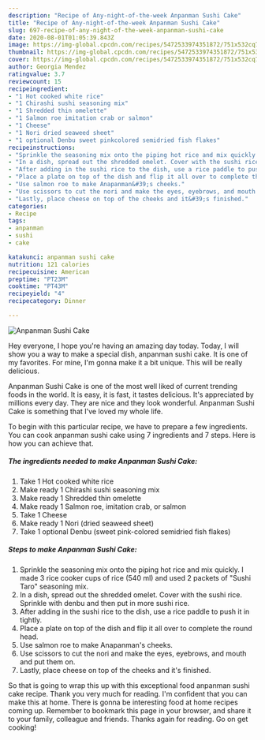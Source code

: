```yaml
---
description: "Recipe of Any-night-of-the-week Anpanman Sushi Cake"
title: "Recipe of Any-night-of-the-week Anpanman Sushi Cake"
slug: 697-recipe-of-any-night-of-the-week-anpanman-sushi-cake
date: 2020-08-01T01:05:39.843Z
image: https://img-global.cpcdn.com/recipes/5472533974351872/751x532cq70/anpanman-sushi-cake-recipe-main-photo.jpg
thumbnail: https://img-global.cpcdn.com/recipes/5472533974351872/751x532cq70/anpanman-sushi-cake-recipe-main-photo.jpg
cover: https://img-global.cpcdn.com/recipes/5472533974351872/751x532cq70/anpanman-sushi-cake-recipe-main-photo.jpg
author: Georgia Mendez
ratingvalue: 3.7
reviewcount: 15
recipeingredient:
- "1 Hot cooked white rice"
- "1 Chirashi sushi seasoning mix"
- "1 Shredded thin omelette"
- "1 Salmon roe imitation crab or salmon"
- "1 Cheese"
- "1 Nori dried seaweed sheet"
- "1 optional Denbu sweet pinkcolored semidried fish flakes"
recipeinstructions:
- "Sprinkle the seasoning mix onto the piping hot rice and mix quickly. I made 3 rice cooker cups of rice (540 ml) and used 2 packets of &#34;Sushi Taro&#34; seasoning mix."
- "In a dish, spread out the shredded omelet. Cover with the sushi rice. Sprinkle with denbu and then put in more sushi rice."
- "After adding in the sushi rice to the dish, use a rice paddle to push it in tightly."
- "Place a plate on top of the dish and flip it all over to complete the round head."
- "Use salmon roe to make Anapanman&#39;s cheeks."
- "Use scissors to cut the nori and make the eyes, eyebrows, and mouth and put them on."
- "Lastly, place cheese on top of the cheeks and it&#39;s finished."
categories:
- Recipe
tags:
- anpanman
- sushi
- cake

katakunci: anpanman sushi cake 
nutrition: 121 calories
recipecuisine: American
preptime: "PT23M"
cooktime: "PT43M"
recipeyield: "4"
recipecategory: Dinner

---
```



![Anpanman Sushi Cake](https://img-global.cpcdn.com/recipes/5472533974351872/751x532cq70/anpanman-sushi-cake-recipe-main-photo.jpg)

Hey everyone, I hope you're having an amazing day today. Today, I will show you a way to make a special dish, anpanman sushi cake. It is one of my favorites. For mine, I'm gonna make it a bit unique. This will be really delicious.



Anpanman Sushi Cake is one of the most well liked of current trending foods in the world. It is easy, it is fast, it tastes delicious. It's appreciated by millions every day. They are nice and they look wonderful. Anpanman Sushi Cake is something that I've loved my whole life.


To begin with this particular recipe, we have to prepare a few ingredients. You can cook anpanman sushi cake using 7 ingredients and 7 steps. Here is how you can achieve that.

<!--inarticleads1-->

##### The ingredients needed to make Anpanman Sushi Cake:

1. Take 1 Hot cooked white rice
1. Make ready 1 Chirashi sushi seasoning mix
1. Make ready 1 Shredded thin omelette
1. Make ready 1 Salmon roe, imitation crab, or salmon
1. Take 1 Cheese
1. Make ready 1 Nori (dried seaweed sheet)
1. Take 1 optional Denbu (sweet pink-colored semidried fish flakes)




<!--inarticleads2-->

##### Steps to make Anpanman Sushi Cake:

1. Sprinkle the seasoning mix onto the piping hot rice and mix quickly. I made 3 rice cooker cups of rice (540 ml) and used 2 packets of &#34;Sushi Taro&#34; seasoning mix.
1. In a dish, spread out the shredded omelet. Cover with the sushi rice. Sprinkle with denbu and then put in more sushi rice.
1. After adding in the sushi rice to the dish, use a rice paddle to push it in tightly.
1. Place a plate on top of the dish and flip it all over to complete the round head.
1. Use salmon roe to make Anapanman&#39;s cheeks.
1. Use scissors to cut the nori and make the eyes, eyebrows, and mouth and put them on.
1. Lastly, place cheese on top of the cheeks and it&#39;s finished.




So that is going to wrap this up with this exceptional food anpanman sushi cake recipe. Thank you very much for reading. I'm confident that you can make this at home. There is gonna be interesting food at home recipes coming up. Remember to bookmark this page in your browser, and share it to your family, colleague and friends. Thanks again for reading. Go on get cooking!
